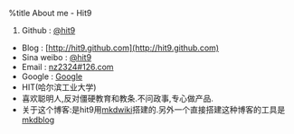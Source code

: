 %title About me - Hit9

1. Github : [@hit9](https://github.com/hit9)
* Blog : [http://hit9.github.com](http://hit9.github.com)
* Sina weibo : [@hit9](http://weibo.com/hit9)
* Email : [nz2324#126.com](mailto:nz2324@126.com)
* Google : <a href="https://plus.google.com/100665822151034083512?rel=author" rel="me">Google</a>
* HIT(哈尔滨工业大学)
* 喜欢聪明人,反对僵硬教育和教条.不问政事,专心做产品.
* 关于这个博客:是hit9用[mkdwiki](../wiki/mkdwiki/)搭建的.另外一个直接搭建这种博客的工具是[mkdblog](https://github.com/hit9/mkdblog)
